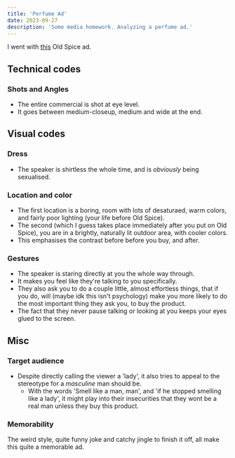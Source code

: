 ```yaml
---
title: 'Perfume Ad'
date: 2023-09-27
description: 'Some media homework. Analyzing a perfume ad.'
---
```


I went with [this](https://www.youtube.com/watch?v=owGykVbfgUE) Old Spice ad.

## Technical codes

### Shots and Angles

- The entire commercial is shot at eye level.
- It goes between medium-closeup, medium and wide at the end.

## Visual codes

### Dress

- The speaker is shirtless the whole time, and is _obviously_ being sexualised.

### Location and color

- The first location is a boring, room with lots of desaturaed, warm colors, and fairly poor lighting (your life before Old Spice).
- The second (which I guess takes place immediately after you put on Old Spice), you are in a brightly, naturally lit outdoor area, with cooler colors.
- This emphasises the contrast before before you buy, and after.

### Gestures

- The speaker is staring directly at you the whole way through.
- It makes you feel like they're talking to you specifically.
- They also ask you to do a couple little, almost effortless things, that if you do, will (maybe idk this isn't psychology) make you more likely to do the most important thing they ask you, to buy the product.
- The fact that they never pause talking or looking at you keeps your eyes glued to the screen.

## Misc

### Target audience

- Despite directly calling the viewer a 'lady', it also tries to appeal to the stereotype for a _masculine_ man should be.
  - With the words 'Smell like a man, man', and 'if he stopped smelling like a lady', it might play into their insecurities that they wont be a real man unless they buy this product.

### Memorability

The weird style, quite funny joke and catchy jingle to finish it off, all make this quite a memorable ad.
